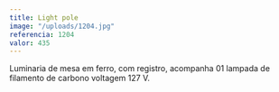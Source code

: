 ```yaml
---
title: Light pole
image: "/uploads/1204.jpg"
referencia: 1204
valor: 435
---
```


Luminaria de mesa em ferro, com registro, acompanha 01 lampada de filamento de carbono voltagem 127 V.
